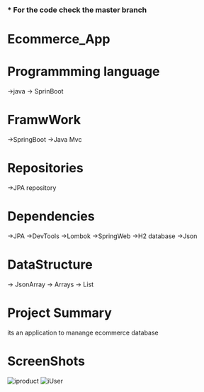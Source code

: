  ### * For the code check the master branch

# Ecommerce_App



# Programmming language
->java
-> SprinBoot

# FramwWork
->SpringBoot
->Java Mvc
# Repositories
->JPA repository
# Dependencies
->JPA
->DevTools
->Lombok
->SpringWeb
->H2 database
->Json
# DataStructure 
-> JsonArray
-> Arrays
-> List

# Project Summary
its an application to manange ecommerce database 

# ScreenShots
![iproduct](https://user-images.githubusercontent.com/109599340/219957830-8b60c6ba-c63d-4d2e-897b-c072812c414b.jpg)
![iUser](https://user-images.githubusercontent.com/109599340/219957851-f210d221-edc4-4afc-adbb-63f39b7018e1.jpg)

